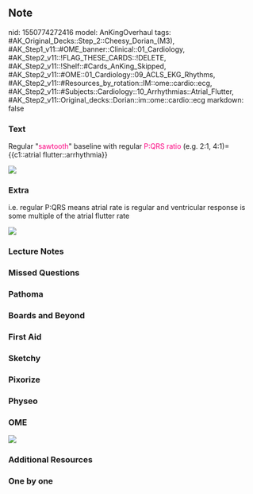 ## Note
nid: 1550774272416
model: AnKingOverhaul
tags: #AK_Original_Decks::Step_2::Cheesy_Dorian_(M3), #AK_Step1_v11::#OME_banner::Clinical::01_Cardiology, #AK_Step2_v11::!FLAG_THESE_CARDS::!DELETE, #AK_Step2_v11::!Shelf::#Cards_AnKing_Skipped, #AK_Step2_v11::#OME::01_Cardiology::09_ACLS_EKG_Rhythms, #AK_Step2_v11::#Resources_by_rotation::IM::ome::cardio::ecg, #AK_Step2_v11::#Subjects::Cardiology::10_Arrhythmias::Atrial_Flutter, #AK_Step2_v11::Original_decks::Dorian::im::ome::cardio::ecg
markdown: false

### Text
Regular "<font color="#FC0280">sawtooth</font>" baseline with
regular <font color="#FC0280">P:QRS ratio</font> (e.g. 2:1, 4:1)=
{{c1::atrial flutter::arrhythmia}}
<div><img src="paste-451276508758017.jpg" class="resizer"></div>

### Extra
i.e. regular P:QRS means atrial rate is regular and ventricular
response is some multiple of the atrial flutter rate
<div><img src="paste-218669669941251.jpg"></div>

### Lecture Notes


### Missed Questions


### Pathoma


### Boards and Beyond


### First Aid


### Sketchy


### Pixorize


### Physeo


### OME
<div class="ome-widget">
  <a href=
  "https://onlinemeded.org/spa/cardiology?ref=anki"><img src=
  "_OME_AnkiFlashcards_Topic_6.png"></a>
</div>

### Additional Resources


### One by one

